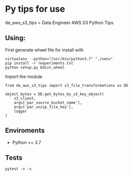 # Py tips for use
de_aws_s3_tips = Data Engineer AWS S3 Python Tips
## Using:

First generate wheel file for install with
```
virtualenv --python="/usr/bin/python3.7" "./venv"
pip install -r requeriments.txt
python setup.py bdist_wheel
```

Import the module
```
from de_aws_s3_tips import s3_file_transformations as DE

object_bytes = DE.get_bytes_by_s3_key_object(
    s3_client,
    args['par_source_bucket_name'], 
    args['par_unzip_file_key'],
    logger
)
```

## Enviroments

* Python >= 3.7

## Tests

```
pytest -v -s
```